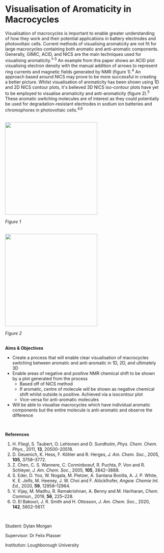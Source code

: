 # Visualisation of Aromaticity in Macrocycles

Visualisation of macrocycles is important to enable greater understanding of how they work and their potential
applications in battery electrodes and photovoltaic cells. Current methods of visualising aromaticity are not fit for large
macrocycles containing both aromatic and anti-aromatic components. Generally, GIMIC, ACID, and NICS are the main
techniques used for visualising aromaticity.<sup>1–3</sup> An example from this paper shows an ACID plot visualising electron density
with the manual addition of arrows to represent ring currents and magnetic fields generated by NMR (figure 1).<sup>4</sup>
An approach based around NICS may prove to be more successful in
creating a better picture. Whilst visualisation of aromaticity has been
shown using 1D and 2D NICS contour plots, it's believed 3D NICS iso-contour plots have yet to be employed to visualise aromaticity and
anti-aromaticity (figure 2).<sup>5</sup>
These aromatic switching molecules are of interest as they could
potentially be used for degradation-resistant electrodes in sodium ion
batteries and chromophores in photovoltaic cells.<sup>4,6</sup>
<br  />
<br  />

<img src="https://github.com/dylanbmorgan/visualisation-of-aromaticity-in-macrocycles/blob/main/ACID_plan.png" width="300"> 

*Figure 1*
<br  />
<br  />


<img src="https://github.com/dylanbmorgan/visualisation-of-aromaticity-in-macrocycles/blob/main/NICS_plan.png" width="300">

*Figure 2* 
<br  />
<br  />

**Aims & Objectives**<br  />
* Create a process that will enable clear visualisation of macrocycles switching between aromatic and anti-aromatic in 1D, 2D, and ultimately 3D<br  />
* Enable areas of negative and positive NMR chemical shift to be shown by a plot generated from the process<br  />
  * Based off of NICS method<br  />
  * If aromatic, centre of molecule will be shown as negative chemical shift whilst outside is positive. Achieved via a isocontour plot<br  />
  * Vice-versa for anti-aromatic molecules<br  />
* Will be able to visualise macrocycles which have individual aromatic components but the entire molecule is anti-aromatic and observe the difference<br  />
<br  />

**References**
1. H. Fliegl, S. Taubert, O. Lehtonen and D. Sundholm, *Phys. Chem. Chem. Phys.*, 2011, **13**, 20500–20518.
1. D. Geuenich, K. Hess, F. Köhler and R. Herges, *J. Am. Chem. Soc.*, 2005, **105**, 3758–3772.
1. Z. Chen, C. S. Wannere, C. Corminboeuf, R. Puchta, P. Von and R. Schleyer, *J. Am. Chem. Soc.*, 2005, **105**, 3842–3888.
1. S. Eder, D. Yoo, W. Nogala, M. Pletzer, A. Santana Bonilla, A. J. P. White, K. E. Jelfs, M. Heeney, J. W. Choi and F. Alöcklhofer, *Angew. Chemie Int. Ed.*, 2020, **59**, 12958–12964.
1. V. Vijay, M. Madhu, R. Ramakrishnan, A. Benny and M. Hariharan, *Chem. Commun.*, 2019, **56**, 225–228.
1. O. El Bakouri, J. R. Smith and H. Ottosson, *J. Am. Chem. Soc.*, 2020, **142**, 5602–5617.
<br  />


Student: Dylan Morgan

Supervisor: Dr Felix Plasser

Institution: Loughborough University

